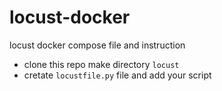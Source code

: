# locust-docker
locust docker compose file and instruction
* clone this repo make directory ``` locust ```
* cretate ``` locustfile.py ``` file and add your script
